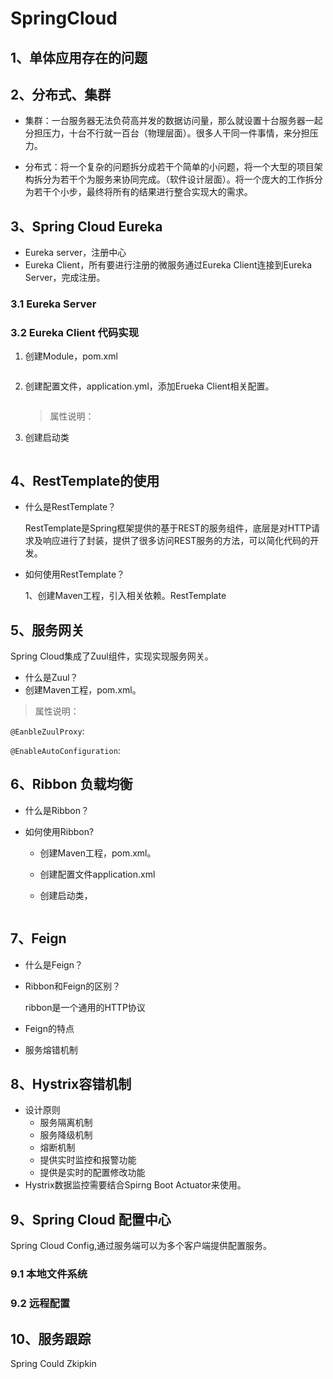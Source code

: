 # SpringCloud

## 1、单体应用存在的问题



## 2、分布式、集群

- 集群：一台服务器无法负荷高并发的数据访问量，那么就设置十台服务器一起分担压力，十台不行就一百台（物理层面）。很多人干同一件事情，来分担压力。

- 分布式：将一个复杂的问题拆分成若干个简单的小问题，将一个大型的项目架构拆分为若干个为服务来协同完成。（软件设计层面）。将一个庞大的工作拆分为若干个小步，最终将所有的结果进行整合实现大的需求。



## 3、Spring Cloud Eureka

- Eureka server，注册中心
- Eureka Client，所有要进行注册的微服务通过Eureka Client连接到Eureka Server，完成注册。

### 3.1 Eureka Server

### 3.2 Eureka Client 代码实现

1. 创建Module，pom.xml

   ```
   
   ```

2. 创建配置文件，application.yml，添加Erueka Client相关配置。

   ```
   
   ```

   > 属性说明：

3. 创建启动类

   ```
   
   ```



## 4、RestTemplate的使用

- 什么是RestTemplate？

  RestTemplate是Spring框架提供的基于REST的服务组件，底层是对HTTP请求及响应进行了封装，提供了很多访问REST服务的方法，可以简化代码的开发。

- 如何使用RestTemplate？

  1、创建Maven工程，引入相关依赖。RestTemplate

  

## 5、服务网关

Spring Cloud集成了Zuul组件，实现实现服务网关。

- 什么是Zuul？
- 创建Maven工程，pom.xml。

> 属性说明：

`@EanbleZuulProxy`:

`@EnableAutoConfiguration`:



## 6、Ribbon 负载均衡

- 什么是Ribbon？

- 如何使用Ribbon?

  - 创建Maven工程，pom.xml。

  - 创建配置文件application.xml

  - 创建启动类，

    ```
    
    ```

  

## 7、Feign

- 什么是Feign？

- Ribbon和Feign的区别？

  ribbon是一个通用的HTTP协议

- Feign的特点

- 服务熔错机制



## 8、Hystrix容错机制

- 设计原则
  - 服务隔离机制
  - 服务降级机制
  - 熔断机制
  - 提供实时监控和报警功能
  - 提供是实时的配置修改功能
- Hystrix数据监控需要结合Spirng Boot Actuator来使用。



## 9、Spring Cloud 配置中心

Spring Cloud Config,通过服务端可以为多个客户端提供配置服务。



### 9.1 本地文件系统



### 9.2 远程配置



## 10、服务跟踪

Spring Could Zkipkin

